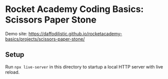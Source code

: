 # Rocket Academy Coding Basics: Scissors Paper Stone
Demo site: https://daffodilistic.github.io/rocketacademy-basics/projects/scissors-paper-stone/
## Setup
Run `npx live-server` in this directory to startup a local HTTP server with live reload.
